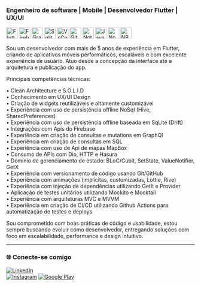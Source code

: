 
<!--
<h1 align="center">Eaew, eu sou o Nando! 🤝</h1>

<p align="center">
  <img src="https://readme-typing-svg.herokuapp.com?center=true&vCenter=true&lines=Desenvolvedor+Flutter;Apaixonado+por+UI/UX;Criando+apps+incríveis" />
</p>

<p align="center">
  <img src="https://komarev.com/ghpvc/?username=nandohawkeye&label=Visualizações+do+perfil&color=0e75b6&style=flat" alt="nandohawkeye" />
</p>



---

-->

### Engenheiro de software | Mobile | Desenvolvedor Flutter | UX/UI

<p align="left">
  <img src="https://cdn.jsdelivr.net/gh/devicons/devicon/icons/flutter/flutter-original.svg" alt="Flutter" width="30" height="30"/>
  <img src="https://cdn.jsdelivr.net/gh/devicons/devicon/icons/firebase/firebase-plain.svg" alt="Firebase" width="30" height="30"/>
  <img src="https://cdn.jsdelivr.net/gh/devicons/devicon/icons/graphql/graphql-plain.svg" alt="GraphQl" width="30" height="30"/>
  <img src="https://cdn.jsdelivr.net/gh/devicons/devicon/icons/sqlite/sqlite-original.svg" alt="Sqlite" width="30" height="30"/>
  <img src="https://cdn.jsdelivr.net/gh/devicons/devicon/icons/vscode/vscode-original.svg" alt="VsCode" width="30" height="30"/>
  <img src="https://cdn.jsdelivr.net/gh/devicons/devicon/icons/git/git-original.svg" alt="Git" width="30" height="30"/>
  <img src="https://cdn.jsdelivr.net/gh/devicons/devicon/icons/notion/notion-original.svg" alt="Notion" width="30" height="30"/>
  <img src="https://cdn.jsdelivr.net/gh/devicons/devicon/icons/javascript/javascript-plain.svg" alt="JavaScript" width="30" height="30"/>
  <img src="https://cdn.jsdelivr.net/gh/devicons/devicon/icons/nodejs/nodejs-original.svg" alt="NodeJs" width="30" height="30"/>
  <img src="https://cdn.jsdelivr.net/gh/devicons/devicon/icons/npm/npm-plain.svg" alt="NPM" width="30" height="30"/>



Sou um desenvolvedor com mais de 5 anos de experiência em Flutter, criando de aplicativos móveis performáticos, escaláveis e com excelente experiência de usuário. Atuo desde a concepção da interface até a arquitetura e publicação do app.

Principais competências técnicas:

  • Clean Architecture e S.O.L.I.D                                              
  • Conhecimento em UX/UI Design                                                                                        
  • Criação de widgets reutilizáveis e altamente customizávei                                                                 
  • Experiência com uso de persistência offline NoSql (Hive, SharedPreferences)                                                
  • Experiência com uso de persistência offline baseada em SqLite (Drift)                                                     
  • Integrações com Apis do Firebase                                                                                
  • Experiência em criação de consultas e mutations em GraphQl                                                                 
  • Experiência em criação de consultas em SQL                                                                           
  • Experiência com uso de Api de mapas MapBox                                                                                        
  • Consumo de APIs com Dio, HTTP e Hasura                                                                                                         
  • Domínio de gerenciamento de estado: BLoC/Cubit, SetState, ValueNotifier, GetX                                                                                
  • Experiência com versionamento de código usando Git/GitHub                                                                                                                     
  • Experiência com animações (implícitas, customizadas, Lottie, Rive)                               
  • Experiência com injeção de dependências utilizando GetIt e Provider  
  • Aplicação de testes unitários utilizando Mockito e Mocktail                                                        
  • Experiência com arquiteturas MVC e MVVM                                                          
  • Experiência em criação de CI/CD utilizando Github Actions para automatização de testes e deploys 


Sou comprometido com boas práticas de código e usabilidade, estou sempre buscando evoluir como desenvolvedor, entregando soluções com foco em escalabilidade, performance e design intuitivo.

  <!--
---

### Tecnologias & Ferramentas

<p align="left">
  <img src="https://cdn.jsdelivr.net/gh/devicons/devicon/icons/flutter/flutter-original.svg" alt="Flutter" width="30" height="30"/>
  <img src="https://cdn.jsdelivr.net/gh/devicons/devicon/icons/dart/dart-original.svg" alt="Dart" width="30" height="30"/>
  <img src="https://cdn.jsdelivr.net/gh/devicons/devicon/icons/firebase/firebase-plain.svg" alt="Firebase" width="30" height="30"/>
  <img src="https://cdn.jsdelivr.net/gh/devicons/devicon/icons/graphql/graphql-plain.svg" alt="GraphQl" width="30" height="30"/>
  <img src="https://cdn.jsdelivr.net/gh/devicons/devicon/icons/sqlite/sqlite-original.svg" alt="Sqlite" width="30" height="30"/>
  <img src="https://cdn.jsdelivr.net/gh/devicons/devicon/icons/vscode/vscode-original.svg" alt="VsCode" width="30" height="30"/>
  <img src="https://cdn.jsdelivr.net/gh/devicons/devicon/icons/git/git-original.svg" alt="Git" width="30" height="30"/>
  <img src="https://cdn.jsdelivr.net/gh/devicons/devicon/icons/notion/notion-original.svg" alt="Notion" width="30" height="30"/>

  
  <img src="https://cdn.jsdelivr.net/gh/devicons/devicon/icons/kotlin/kotlin-original.svg" alt="Kotlin" width="40" height="40"/>
  <img src="https://cdn.jsdelivr.net/gh/devicons/devicon/icons/swift/swift-original.svg" alt="Swift" width="40" height="40"/>
  <img src="https://cdn.jsdelivr.net/gh/devicons/devicon/icons/android/android-plain.svg" alt="Dart" width="40" height="40"/>

  -->
  
</p>

<!--

---

### 📌 Meus Projetos Recentes
- [Projeto 1](https://github.com/nandohawkeye/projeto1): App de produtividade com Flutter  
- [Projeto 2](https://github.com/nandohawkeye/projeto2): Integração com Firebase + animações

 -->
---

### 🌐 Conecte-se comigo
  
[![LinkedIn](https://img.shields.io/badge/-LinkedIn-0077B5?style=flat-square&logo=linkedin&logoColor=white)](https://linkedin.com/in/seulink)  
[![Instagram](https://img.shields.io/badge/-Instagram-E4405F?style=flat-square&logo=instagram&logoColor=white)](https://instagram.com/seuuser)
[![Google Play](https://img.shields.io/badge/-GooglePlay-4CAF50)](https://play.google.com/store/apps/dev?id=7093741402026746463)



<!--

---

### 📊 Estatísticas do GitHub

<p align="center">
  <img src="https://github-readme-stats.vercel.app/api?username=nandohawkeye&show_icons=true&theme=tokyonight" />
  <img src="https://github-readme-streak-stats.herokuapp.com/?user=nandohawkeye&theme=tokyonight" />
  <img src="https://github-readme-stats.vercel.app/api/top-langs/?username=nandohawkeye&layout=compact&theme=tokyonight" />
</p>

-->
